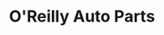 ---
title: "O'Reilly Auto Parts"
url: /albuquerque/oreilly-auto-parts-menaul-boulevard-northeast/
shop: car parts
---